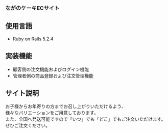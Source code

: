 ### ながのケーキECサイト  

## 使用言語  
* Ruby on Rails 5.2.4  

## 実装機能  
* 顧客側の注文機能およびログイン機能  
* 管理者側の商品登録および注文管理機能  

## サイト説明
お子様からお年寄りの方までお召し上がりいただけるよう、  
様々なバリエーションをご用意しております。  
また、全国へ発送可能ですので「いつ」でも「どこ」でもご注文いただけます。  
ぜひご注文ください。  
